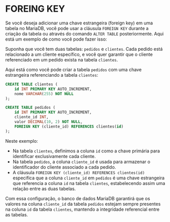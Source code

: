 # FOREING KEY
Se você deseja adicionar uma chave estrangeira (foreign key) em uma tabela no MariaDB, você pode usar a cláusula `FOREIGN KEY` durante a criação da tabela ou através do comando `ALTER TABLE` posteriormente. Aqui está um exemplo de como você pode fazer isso:

Suponha que você tem duas tabelas: `pedidos` e `clientes`. Cada pedido está relacionado a um cliente específico, e você quer garantir que o cliente referenciado em um pedido exista na tabela `clientes`. 

Aqui está como você pode criar a tabela `pedidos` com uma chave estrangeira referenciando a tabela `clientes`:

```sql
CREATE TABLE clientes (
    id INT PRIMARY KEY AUTO_INCREMENT,
    nome VARCHAR(255) NOT NULL
);

CREATE TABLE pedidos (
    id INT PRIMARY KEY AUTO_INCREMENT,
    cliente_id INT,
    valor DECIMAL(10, 2) NOT NULL,
    FOREIGN KEY (cliente_id) REFERENCES clientes(id)
);
```

Neste exemplo:

- Na tabela `clientes`, definimos a coluna `id` como a chave primária para identificar exclusivamente cada cliente.
- Na tabela `pedidos`, a coluna `cliente_id` é usada para armazenar o identificador do cliente associado a cada pedido.
- A cláusula `FOREIGN KEY (cliente_id) REFERENCES clientes(id)` especifica que a coluna `cliente_id` em `pedidos` é uma chave estrangeira que referencia a coluna `id` na tabela `clientes`, estabelecendo assim uma relação entre as duas tabelas.

Com essa configuração, o banco de dados MariaDB garantirá que os valores na coluna `cliente_id` da tabela `pedidos` estejam sempre presentes na coluna `id` da tabela `clientes`, mantendo a integridade referencial entre as tabelas.